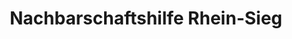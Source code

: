 ---
title: "Nachbarschaftshilfe Rhein-Sieg"
url: /sankt-augustin/nachbarschaftshilfe-rhein-sieg-eifelstrasse/
shop: Gebrauchtwaren
---